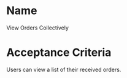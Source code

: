 # Name
View Orders Collectively  

# Acceptance Criteria
Users can view a list of their received orders.  
